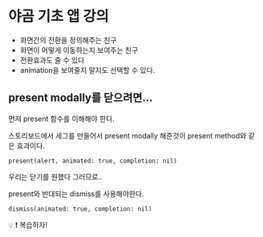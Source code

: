 # 야곰 기초 앱 강의

- 화면간의 전환을 정의해주는 친구
- 화면이 어떻게 이동하는지 보여주는 친구
- 전환효과도 줄 수 있다
- animation을 보여줄지 말지도 선택할 수 있다.

## present modally를 닫으려면...

먼저 present 함수를 이해해야 한다.

스토리보드에서 세그를 만들어서 present modally 해준것이 present method와 같은 효과이다.

```
present(alert, animated: true, completion: nil)

```

우리는 닫기를 원했다 그러므로..

present와 반대되는 dismiss를 사용해야한다.

```
dismiss(animated: true, completion: nil)

```

<aside>
💡 ❗ 복습하자!

</aside>

